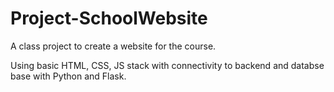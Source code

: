 # Project-SchoolWebsite

A class project to create a website for the course.

Using basic HTML, CSS, JS stack with connectivity to backend and databse base with Python and Flask.
